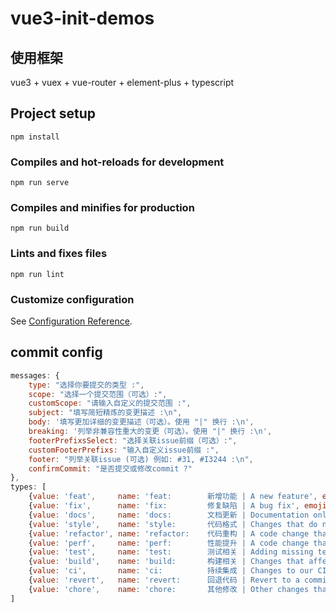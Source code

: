 # vue3-init-demos

## 使用框架
vue3 + vuex + vue-router + element-plus + typescript

## Project setup
```
npm install
```

### Compiles and hot-reloads for development
```
npm run serve
```

### Compiles and minifies for production
```
npm run build
```

### Lints and fixes files
```
npm run lint
```

### Customize configuration
See [Configuration Reference](https://cli.vuejs.org/config/).

## commit config
```js
messages: {
    type: "选择你要提交的类型 :",
    scope: "选择一个提交范围（可选）:",
    customScope: "请输入自定义的提交范围 :",
    subject: "填写简短精炼的变更描述 :\n",
    body: '填写更加详细的变更描述（可选）。使用 "|" 换行 :\n',
    breaking: '列举非兼容性重大的变更（可选）。使用 "|" 换行 :\n',
    footerPrefixsSelect: "选择关联issue前缀（可选）:",
    customFooterPrefixs: "输入自定义issue前缀 :",
    footer: "列举关联issue (可选) 例如: #31, #I3244 :\n",
    confirmCommit: "是否提交或修改commit ?"
},
types: [
    {value: 'feat',     name: 'feat:        新增功能 | A new feature', emoji: '✨'},
    {value: 'fix',      name: 'fix:         修复缺陷 | A bug fix', emoji: '🐛'},
    {value: 'docs',     name: 'docs:        文档更新 | Documentation only changes', emoji: ':memo:'},
    {value: 'style',    name: 'style:       代码格式 | Changes that do not affect the meaning of the code', emoji: '💄'},
    {value: 'refactor', name: 'refactor:    代码重构 | A code change that neither fixes a bug nor adds a feature', emoji: '♻️'},
    {value: 'perf',     name: 'perf:        性能提升 | A code change that improves performance', emoji: '⚡️'},
    {value: 'test',     name: 'test:        测试相关 | Adding missing tests or correcting existing tests', emoji: '✅'},
    {value: 'build',    name: 'build:       构建相关 | Changes that affect the build system or external dependencies', emoji: '📦️'},
    {value: 'ci',       name: 'ci:          持续集成 | Changes to our CI configuration files and scripts', emoji: '🎡'},
    {value: 'revert',   name: 'revert:      回退代码 | Revert to a commit', emoji: '⏪️'},
    {value: 'chore',    name: 'chore:       其他修改 | Other changes that do not modify src or test files', emoji: '🔨'},
]
```
